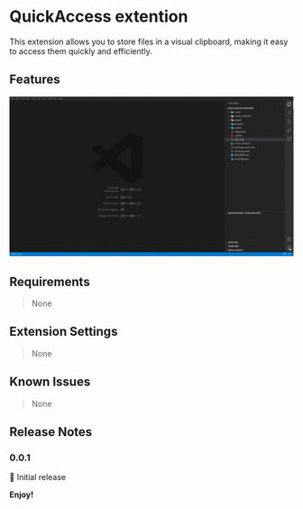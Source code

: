 # QuickAccess extention

This extension allows you to store files in a visual clipboard, making it easy to access them quickly and efficiently.

## Features

![QuickAccess](./resources/quickaccess.gif)

## Requirements

> None

## Extension Settings

<!-- Include if your extension adds any VS Code settings through the `contributes.configuration` extension point. -->

<!-- This extension contributes the following settings:

* `myExtension.enable`: Enable/disable this extension.
* `myExtension.thing`: Set to `blah` to do something. -->

> None

## Known Issues

> None

## Release Notes

### 0.0.1

🚀 Initial release

**Enjoy!**
